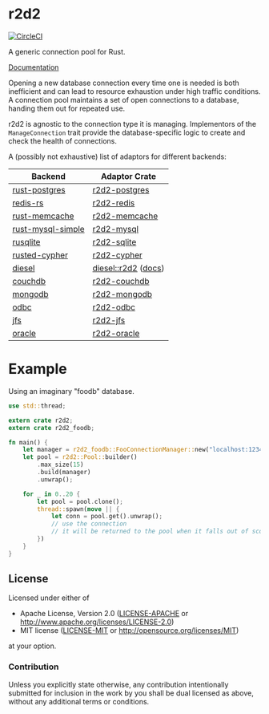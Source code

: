 # r2d2
[![CircleCI](https://circleci.com/gh/sfackler/r2d2.svg?style=shield)](https://circleci.com/gh/sfackler/r2d2)

A generic connection pool for Rust.

[Documentation](https://docs.rs/r2d2)

Opening a new database connection every time one is needed is both inefficient
and can lead to resource exhaustion under high traffic conditions. A connection
pool maintains a set of open connections to a database, handing them out for
repeated use.

r2d2 is agnostic to the connection type it is managing. Implementors of the
`ManageConnection` trait provide the database-specific logic to create and
check the health of connections.

A (possibly not exhaustive) list of adaptors for different backends:

Backend                                                                | Adaptor Crate
---------------------------------------------------------------------- | -------------
[rust-postgres](https://github.com/sfackler/rust-postgres)             | [r2d2-postgres](https://github.com/sfackler/r2d2-postgres)
[redis-rs](https://github.com/mitsuhiko/redis-rs)                      | [r2d2-redis](https://github.com/nevdelap/r2d2-redis)
[rust-memcache](https://github.com/aisk/rust-memcache)                 | [r2d2-memcache](https://github.com/megumish/r2d2-memcache)
[rust-mysql-simple](https://github.com/blackbeam/rust-mysql-simple)    | [r2d2-mysql](https://github.com/outersky/r2d2-mysql)
[rusqlite](https://github.com/jgallagher/rusqlite)                     | [r2d2-sqlite](https://github.com/ivanceras/r2d2-sqlite)
[rusted-cypher](https://github.com/livioribeiro/rusted-cypher)         | [r2d2-cypher](https://github.com/flosse/r2d2-cypher)
[diesel](https://github.com/sgrif/diesel)                              | [diesel::r2d2](https://github.com/diesel-rs/diesel/blob/master/diesel/src/r2d2.rs) ([docs](https://docs.diesel.rs/diesel/r2d2/))
[couchdb](https://github.com/chill-rs/chill)                           | [r2d2-couchdb](https://github.com/scorphus/r2d2-couchdb)
[mongodb](https://github.com/mongodb-labs/mongo-rust-driver-prototype) | [r2d2-mongodb](https://gitlab.com/petoknm/r2d2-mongodb)
[odbc](https://github.com/Koka/odbc-rs)                                | [r2d2-odbc](https://github.com/Koka/r2d2-odbc)
[jfs](https://github.com/flosse/rust-json-file-store)                  | [r2d2-jfs](https://github.com/flosse/r2d2-jfs)
[oracle](https://github.com/kubo/rust-oracle)                          | [r2d2-oracle](https://github.com/rursprung/r2d2-oracle)

# Example

Using an imaginary "foodb" database.

```rust
use std::thread;

extern crate r2d2;
extern crate r2d2_foodb;

fn main() {
    let manager = r2d2_foodb::FooConnectionManager::new("localhost:1234");
    let pool = r2d2::Pool::builder()
        .max_size(15)
        .build(manager)
        .unwrap();

    for _ in 0..20 {
        let pool = pool.clone();
        thread::spawn(move || {
            let conn = pool.get().unwrap();
            // use the connection
            // it will be returned to the pool when it falls out of scope.
        })
    }
}
```

## License

Licensed under either of
 * Apache License, Version 2.0 ([LICENSE-APACHE](LICENSE-APACHE) or http://www.apache.org/licenses/LICENSE-2.0)
 * MIT license ([LICENSE-MIT](LICENSE-MIT) or http://opensource.org/licenses/MIT)

at your option.

### Contribution

Unless you explicitly state otherwise, any contribution intentionally submitted
for inclusion in the work by you shall be dual licensed as above, without any
additional terms or conditions.
